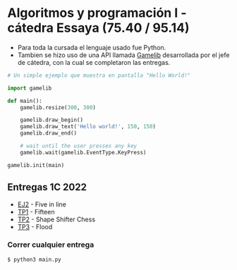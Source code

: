# Algoritmos y programación I - cátedra Essaya (75.40 / 95.14)

- Para toda la cursada el lenguaje usado fue Python.
- Tambien se hizo uso de una API llamada [Gamelib](https://github.com/dessaya/python-gamelib) desarrollada por el jefe de cátedra, con la cual se completaron las entregas.

```python
# Un simple ejemplo que muestra en pantalla "Hello World!"

import gamelib

def main():
    gamelib.resize(300, 300)

    gamelib.draw_begin()
    gamelib.draw_text('Hello world!', 150, 150)
    gamelib.draw_end()

    # wait until the user presses any key
    gamelib.wait(gamelib.EventType.KeyPress)

gamelib.init(main)
```

## Entregas 1C 2022
- [EJ2](https://github.com/Igris-1/Algoritmos-y-programacion-I/tree/main/EJ2) - Five in line
- [TP1](https://github.com/Igris-1/Algoritmos-y-programacion-I/tree/main/TP1%20-%20Fifteen) - Fifteen
- [TP2](https://github.com/Igris-1/Algoritmos-y-programacion-I/tree/main/TP2%20-%20Shape%20Shifter%20Chess) - Shape Shifter Chess
- [TP3](https://github.com/Igris-1/Algoritmos-y-programacion-I/tree/main/TP3%20-%20Flood) - Flood

### Correr cualquier entrega
```
$ python3 main.py
```
